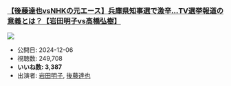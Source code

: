 ### [【後藤達也vsNHKの元エース】兵庫県知事選で激辛…TV選挙報道の意義とは？【岩田明子vs高橋弘樹】](https://www.youtube.com/watch?v=wg5EJxMWk_s)
[![](https://img.youtube.com/vi/wg5EJxMWk_s/sddefault.jpg)](https://www.youtube.com/watch?v=wg5EJxMWk_s)
-   公開日: 2024-12-06
-   視聴数: 249,708
-   **いいね数: 3,387**
-   出演者: [岩田明子](/rehacq_fan/people/岩田明子 "wikilink"), [後藤達也](/rehacq_fan/people/後藤達也 "wikilink")
